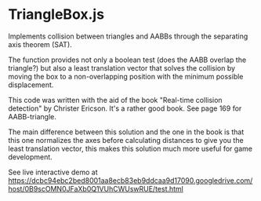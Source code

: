 TriangleBox.js
==============

Implements collision between triangles and AABBs through the separating axis theorem (SAT).

The function provides not only a boolean test (does the AABB overlap the triangle?) but also a least translation vector that solves the collision by moving the box to a non-overlapping position with the minimum possible displacement.

This code was written with the aid of the book "Real-time collision detection" by Christer Ericson. It's a rather good book. See page 169 for AABB-triangle.

The main difference between this solution and the one in the book is that this one normalizes the axes before calculating distances to give you the least translation vector, this makes this solution much more useful for game development.

See live interactive demo at https://dcbc94ebc2bed8001aa8ecb83eb9ddcaa9d17090.googledrive.com/host/0B9scOMN0JFaXb0Q1VUhCWUswRUE/test.html
